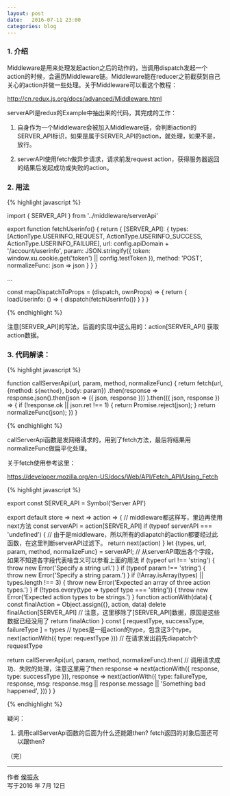 ```yaml
---
layout: post
date:   2016-07-11 23:00
categories: blog
---
```


### 1. 介绍

Middleware是用来处理发起action之后的动作的，当调用dispatch发起一个action的时候，会遍历Middleware链。Middleware能在reducer之前截获到自己关心的action并做一些处理。关于Middleware可以看这个教程：

http://cn.redux.js.org/docs/advanced/Middleware.html


serverAPI是redux的Example中抽出来的代码，其完成的工作：

1. 自身作为一个Middleware会被加入Middleware链，会判断action的SERVER_API标识，如果是属于SERVER_API的action，就处理，如果不是，放行。

2. serverAPI使用fetch做异步请求，请求前发request action，获得服务器返回的结果后发起成功或失败的action。


### 2. 用法

{% highlight javascript %}

import { SERVER_API } from '../middleware/serverApi'

export function fetchUserinfo() {
  return {
    [SERVER_API]: {
      types: [ActionType.USERINFO_REQUEST, ActionType.USERINFO_SUCCESS, ActionType.USERINFO_FAILURE],
      url: config.apiDomain + '/account/userinfo',
      param: JSON.stringify({
        token: window.xu.cookie.get('token') || config.testToken
      }),
      method: 'POST',
      normalizeFunc: json => json
    }
  }
}

...

const mapDispatchToProps = (dispatch, ownProps) => {
  return {
    loadUserinfo: () => {
      dispatch(fetchUserinfo())
    }
  }
}

{% endhighlight %}

注意[SERVER_API]的写法，后面的实现中这么用的：action[SERVER_API] 获取action数据。


### 3. 代码解读：

{% highlight javascript %}

function callServerApi(url, param, method, normalizeFunc) {
  return fetch(url, {method: `${method}`, body: param})
    .then(response =>
      response.json().then(json => ({ json, response }))
    ).then(({ json, response }) => {
      if (!response.ok || json.ret !== 1) {
        return Promise.reject(json);
      }
      return normalizeFunc(json);
    })
}

{% endhighlight %}

callServerApi函数是发网络请求的，用到了fetch方法，最后将结果用normalizeFunc做扁平化处理。

关于fetch使用参考这里：

https://developer.mozilla.org/en-US/docs/Web/API/Fetch_API/Using_Fetch


{% highlight javascript %}

export const SERVER_API = Symbol('Server API')

export default store => next => action => {     // middleware都这样写，里边再使用next方法
  const serverAPI = action[SERVER_API]
  if (typeof serverAPI === 'undefined') {       // 由于是middleware，所以所有的diapatch的action都要经过此函数，在这里判断serverAPI过滤下。
    return next(action)
  }
  let {types, url, param, method, normalizeFunc} = serverAPI;     // 从serverAPI取出各个字段，如果不知道各字段代表啥含义可以参看上面的用法
  if (typeof url !== 'string') {
    throw new Error('Specify a string url.')
  }
  if (typeof param !== 'string') {
    throw new Error('Specify a string param.')
  }
  if (!Array.isArray(types) || types.length !== 3) {
    throw new Error('Expected an array of three action types.')
  }
  if (!types.every(type => typeof type === 'string')) {
    throw new Error('Expected action types to be strings.')
  }
  function actionWith(data) {
    const finalAction = Object.assign({}, action, data)
    delete finalAction[SERVER_API]                                 // 注意，这里移除了[SERVER_API]数据，原因是这些数据已经没用了
    return finalAction
  }
  const [ requestType, successType, failureType ] = types          // types是一组action的type，包含这3个type。
  next(actionWith({ type: requestType }))                          // 在请求发出前先diapatch个requestType

  return callServerApi(url, param, method, normalizeFunc).then(    // 调用请求成功、失败的处理，注意这里用了then
    response => next(actionWith({
      response,
      type: successType
    })),
    response => next(actionWith({
      type: failureType,
      response,
      msg: response.msg || response.message || 'Something bad happened',
    }))
  )
}

{% endhighlight %}

疑问：
1. 调用callServerApi函数的后面为什么还能跟then? fetch返回的对象后面还可以跟then?


（完）


------

作者 [侯振永][1]     
写于2016 年 7月 12日

[1]: https://zhenyonghou.github.io/